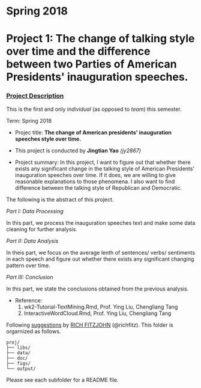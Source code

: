 # Spring 2018
# Project 1: The change of talking style over time and the difference between two Parties of American Presidents' inauguration speeches.

### [Project Description](doc/)
This is the first and only *individual* (as opposed to *team*) this semester.  

Term: Spring 2018

+ Projec title: **The change of American presidents' inauguration speeches style over time.**
+ This project is conducted by **Jingtian Yao** *(jy2867)*

+ Project summary: In this project, I want to figure out that whether there exists any significant change in the talking style of American Presidents' inauguration speeches over time. If it does, we are willing to give reasonable explanations to those phenomena. I also want to find difference between the talking style of Republican and Democratic.

The following is the abstract of this project.

*Part I: Data Processing*

In this part, we process the inauguration speeches text and make some data cleaning for further analysis.

*Part II: Data Analysis*

In theis part, we focus on the average lenth of sentences/ verbs/ sentiments in each speech and figure out whether there exists any significant changing pattern over time.

*Part III: Conclusion*

In this part, we state the conclusions obtained from the previous analysis.


+ Reference:
  1. wk2-Tutorial-TextMining.Rmd, Prof. Ying Liu, Chengliang Tang
  2. InteractiveWordCloud.Rmd, Prof. Ying Liu, Chengliang Tang

Following [suggestions](http://nicercode.github.io/blog/2013-04-05-projects/) by [RICH FITZJOHN](http://nicercode.github.io/about/#Team) (@richfitz). This folder is orgarnized as follows.

```
proj/
├── libs/
├── data/
├── doc/
├── figs/
└── output/
```

Please see each subfolder for a README file.